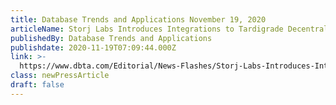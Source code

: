 ```yaml
---
title: Database Trends and Applications November 19, 2020
articleName: Storj Labs Introduces Integrations to Tardigrade Decentralized Cloud Storage
publishedBy: Database Trends and Applications
publishdate: 2020-11-19T07:09:44.000Z
link: >-
  https://www.dbta.com/Editorial/News-Flashes/Storj-Labs-Introduces-Integrations-to-Tardigrade-Decentralized-Cloud-Storage-143990.aspx
class: newPressArticle
draft: false
---
```

